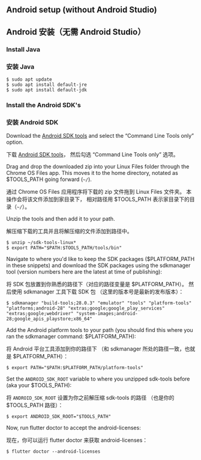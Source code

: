 ## Android setup (without Android Studio)

## Android 安装（无需 Android Studio）

### Install Java

### 安装 Java

```terminal
$ sudo apt update
$ sudo apt install default-jre
$ sudo apt install default-jdk
```

### Install the Android SDK's

### 安装 Android SDK

Download the [Android SDK tools][] and
select the “Command Line Tools only” option.

下载 [Android SDK tools][]，
然后勾选 “Command Line Tools only” 选项。

Drag and drop the downloaded zip into your Linux Files folder through the 
Chrome OS Files app. This moves it to the home directory, notated as
$TOOLS_PATH going forward (`~/`).

通过 Chrome OS Files 应用程序将下载的 zip 文件拖到 Linux Files 文件夹。
本操作会将该文件添加到家目录下，
相对路径用 $TOOLS_PATH 表示家目录下的目录（`~/`）。

Unzip the tools and then add it to your path.

解压缩下载的工具并且将解压缩的文件添加到路径中。

```terminal
$ unzip ~/sdk-tools-linux*
$ export PATH="$PATH:$TOOLS_PATH/tools/bin"
```

Navigate to where you'd like to keep the SDK packages
($PLATFORM_PATH in these snippets) and download the SDK
packages using the sdkmanager tool (version numbers here are
the latest at time of publishing):

将 SDK 包放置到你熟悉的路径下（对应的路径变量是 $PLATFORM_PATH）。
然后使用 sdkmanager 工具下载 SDK 包 （这里的版本号是最新的发布版本）：

```terminal
$ sdkmanager "build-tools;28.0.3" "emulator" "tools" "platform-tools" "platforms;android-28" "extras;google;google_play_services" "extras;google;webdriver" "system-images;android-28;google_apis_playstore;x86_64"
```

Add the Android platform tools to your path (you should find this where you
ran the sdkmanager command: $PLATFORM_PATH):

将 Android 平台工具添加到你的路径下
（和 sdkmanager 所处的路径一致，也就是 $PLATFORM_PATH）：

```terminal
$ export PATH="$PATH:$PLATFORM_PATH/platform-tools"
```

Set the `ANDROID_SDK_ROOT` variable to where you unzipped sdk-tools before (aka
your $TOOLS_PATH):

将 `ANDROID_SDK_ROOT` 设置为你之前解压缩 sdk-tools 的路径
（也是你的 $TOOLS_PATH 路径）：

```terminal
$ export ANDROID_SDK_ROOT="$TOOLS_PATH"
```

Now, run flutter doctor to accept the android-licenses:

现在，你可以运行 flutter doctor 来获取 android-licenses：

```terminal
$ flutter doctor --android-licenses
```

[Android SDK tools]: {{site.android-dev}}/studio/#downloads
